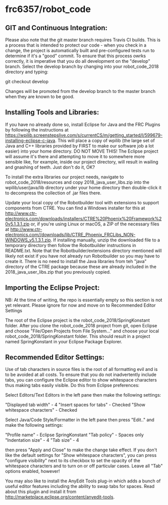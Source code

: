 # frc6357/robot_code

GIT and Continuous Integration:
-------------------------------

Please also note that the git master branch requires Travis CI builds. This is a process that is intended to protect our code - when you check in a change, the project is automatically built and pre-configured tests run to determine if it's a "good" commit. To ensure that this process owrks correctly, it is imperative that you do all development on the "develop" branch. Select the develop branch by changing into your robot_code_2018 directory and typing:

git checkout develop

Changes will be promoted from the develop branch to the master branch when they are known to be good.

Installing Tools and Libraries:
-------------------------------

If you have no already done so, install Eclipse for Java and the FRC Plugins by following the instructions at https://wpilib.screenstepslive.com/s/currentCS/m/getting_started/l/599679-installing-eclipse-c-java. This will place a copy of wpilib (the large set of Java and C++ libraries provided by FIRST to make our software job a lot easier) into your home directory. DO NOT MOVE THIS! The Eclipse project will assume it's there and attempting to move it to somewhere more sensible like, for example, inside our project directory, will result in wailing and gnashing of teeth. Just don't do it, OK?

To install the extra libraries our project needs, navigate to robot_code_2018/resources and copy 2018_java_user_libs.zip into the wpilib/user/java/lib directory under your home directory then double-click it to decompress the collection of .jar files there.

Update your local copy of the Robotbuilder tool with extensions to support components from CTRE. You can find a Windows installer for this at http://www.ctr-electronics.com/downloads/installers/CTRE%20Phoenix%20Framework%20v5.1.3.1.zip or, if you're using Linux or macOS, a ZIP of the necessary files at http://www.ctr-electronics.com//downloads/lib/CTRE_Phoenix_FRCLibs_NON-WINDOWS_v5.1.3.1.zip. If installing manually, unzip the downloaded file to a temporary directory then follow the Robotbuilder instructions in README.txt. Note that the Robotbuilder/extensions directory mentioned will likely not exist if you have not already run Robotbuilder so you may have to create it. There is no need to install the Java libraries from teh "java" directory of the CTRE package because these are already included in the 2018_java_user_libs.zip that you previously copied.

Importing the Eclipse Project:
------------------------------

NB: At the time of writing, the repo is essentially empty so this section is not yet relevant. Please ignore for now and move on to Recommended Editor Settings

The root of the Eclipse project is the robot_code_2018/SpringKonstant folder. After you clone the robot_code_2018 project from git, open Eclipse and choose "File/Open Projects from File System..." and choose your local robot_code_2018/SpringKonstant folder. This should result in a project named SpringKonstant in your Eclipse Package Explorer.

Recommended Editor Settings:
----------------------------

Use of tab characters in source files is the root of all formatting evil and is to be avoided at all costs. To ensure that you do not inadvertently include tabs, you can configure the Eclipse editor to show whitespace characters thus making tabs easily visible. Do this from Eclipse preferences: 

Select Editors/Text Editors in the left pane then make the following settings:

"Displayed tab width"        - 4
"Insert spaces for tabs"     - Checked
"Show whitespace characters" - Checked

Select Java/Code Style/Formatter in the left pane then press "Edit.." and make the following settings:

"Profile name"              - Eclipse SpringKonstant
"Tab policy"                - Spaces only
"Indentation size"          - 4
"Tab size"                  - 4

 then press "Apply and Close" to make the change take effect. If you don't like the default settings for "Show whitespace characters", you can press "configure visibility" next to its checkbox to set the opacity of the whitespace characters and to turn on or off particular cases. Leave all "Tab" options enabled, however! 

You may also like to install the AnyEdit Tools plug-in which adds a bunch of useful editor features including the ability to swap tabs for spaces. Read about this plugin and install it from http://marketplace.eclipse.org/content/anyedit-tools.


